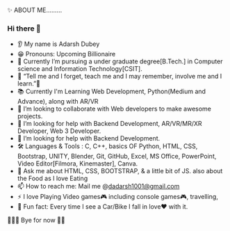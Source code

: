 ✨ ABOUT ME.........

###  Hi there 👋
* 👂 My name is Adarsh Dubey
* 😁 Pronouns: Upcoming Billionaire
* 🔭 Currently I’m pursuing a under graduate degree[B.Tech.] in Computer science and Information Technology[CSIT].
* 🌱 “Tell me and I forget, teach me and I may remember, involve me and I learn.”👀
* 📚 Currently I'm Learning Web Development, Python(Medium and Advance), along with AR/VR
* 🎯 I’m looking to collaborate with Web developers to make awesome projects.
* 🤝 I’m looking for help with Backend Development, AR/VR/MR/XR Developer, Web 3 Developer.
* 🤔 I’m looking for help with Backend Development.
* 🛠️ Languages & Tools : C, C++, basics OF Python, HTML, CSS, Bootstrap, UNITY, Blender, Git, GitHub, Excel, MS Office, PowerPoint, Video Editor[Filmora, Kinemaster],                           Canva.
* 💬 Ask me about HTML, CSS, BOOTSTRAP, & a little bit of JS.
      also about the Food as I love Eating 
* 📫 How to reach me: Mail me @dadarsh1001@gmail.com
* ⚡ I love Playing Video games🎮 including console games🎮, travelling,
* 🎲 Fun fact: Every time I see a Car/Bike I fall in love❤️ with it.
 
👋👋👋 Bye for now 🏃💨 
